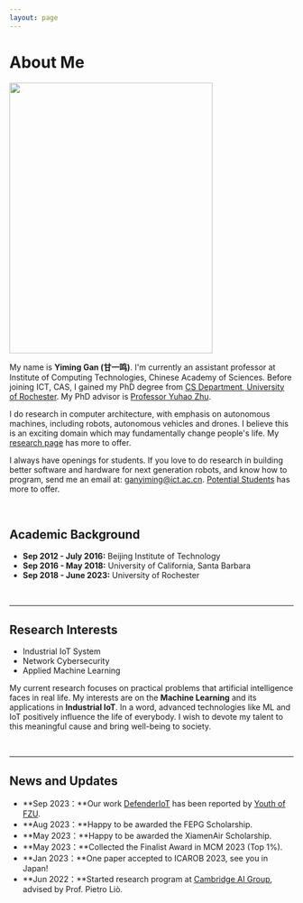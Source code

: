 ```yaml
---
layout: page
---
```


# About Me

<img src="https://gyiming.github.io/photo.png" class="floatpic" width="360" height="480">

My name is **Yiming Gan (甘一鸣)**. I'm currently an assistant professor at Institute of Computing Technologies, Chinese Academy of Sciences. Before joining ICT, CAS, I gained my PhD degree from [CS Department, University of Rochester](https://www.cs.rochester.edu/). My PhD advisor is [Professor Yuhao Zhu](https://yuhaozhu.com/). 

I do research in computer architecture, with emphasis on autonomous machines, including robots, autonomous vehicles and drones. I believe this is an exciting domain which may fundamentally change people's life. My [research page](https://Gyiming.github.io) has more to offer. 

I always have openings for students. If you love to do research in building better software and hardware for next generation robots, and know how to program, send me an email at: ganyiming@ict.ac.cn. [Potential Students](https://Gyiming.github.io) has more to offer. 

<br>

## Academic Background


- **Sep 2012 - July 2016:** Beijing Institute of Technology 
- **Sep 2016 - May 2018:** University of California, Santa Barbara
- **Sep 2018 - June 2023:** University of Rochester

<br>

---

## Research Interests

- Industrial IoT System
- Network Cybersecurity
- Applied Machine Learning

My current research focuses on practical problems that artificial intelligence faces in real life. My interests are on the **Machine Learning** and its applications in **Industrial IoT**. In a word, advanced technologies like ML and IoT positively influence the life of everybody.  I wish to devote my talent to this meaningful cause and bring well-being to society.

<br>

---

## News and Updates

- **Sep 2023：**Our work [DefenderIoT](https://fzuiot.site/) has been reported by [Youth of FZU](https://mp.weixin.qq.com/s/MF2NJQtEHsVwsm8Ym-l7Gg).
- **Aug 2023：**Happy to be awarded the FEPG Scholarship.
- **May 2023：**Happy to be awarded the XiamenAir Scholarship.
- **May 2023：**Collected the Finalist Award in MCM 2023 (Top 1%).
- **Jan 2023：**One paper accepted to ICAROB 2023, see you in Japan!
- **Jun 2022：**Started research program at [Cambridge AI Group](https://www.cl.cam.ac.uk/research/ai/), advised by Prof. Pietro Liò.

<br>

